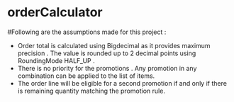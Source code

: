 # orderCalculator 
#Following are the assumptions made for this project :
- Order total is calculated using Bigdecimal as it provides maximum precision . The value is rounded up to 2 decimal points using 
  RoundingMode HALF_UP .
- There is no priority for the promotions . Any promotion in any combination can be applied to the list of items. 
- The order line will be eligible for a second promotion if and only if there is remaining quantity matching the promotion rule.
